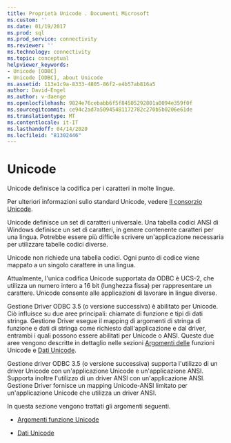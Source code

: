 ```yaml
---
title: Proprietà Unicode . Documenti Microsoft
ms.custom: ''
ms.date: 01/19/2017
ms.prod: sql
ms.prod_service: connectivity
ms.reviewer: ''
ms.technology: connectivity
ms.topic: conceptual
helpviewer_keywords:
- Unicode [ODBC]
- Unicode [ODBC], about Unicode
ms.assetid: 113e1c9a-8333-4805-86f2-e4b57ab816a5
author: David-Engel
ms.author: v-daenge
ms.openlocfilehash: 9824e76cebabb6f5f84505292801a0094e359f0f
ms.sourcegitcommit: ce94c2ad7a50945481172782c270b5b0206e61de
ms.translationtype: MT
ms.contentlocale: it-IT
ms.lasthandoff: 04/14/2020
ms.locfileid: "81302446"
---
```

# <a name="unicode"></a>Unicode
Unicode definisce la codifica per i caratteri in molte lingue.  
  
 Per ulteriori informazioni sullo standard Unicode, vedere [Il consorzio Unicode](https://www.unicode.org).  
  
 Unicode definisce un set di caratteri universale. Una tabella codici ANSI di Windows definisce un set di caratteri, in genere contenente caratteri per una lingua. Potrebbe essere più difficile scrivere un'applicazione necessaria per utilizzare tabelle codici diverse.  
  
 Unicode non richiede una tabella codici. Ogni punto di codice viene mappato a un singolo carattere in una lingua.  
  
 Attualmente, l'unica codifica Unicode supportata da ODBC è UCS-2, che utilizza un numero intero a 16 bit (lunghezza fissa) per rappresentare un carattere. Unicode consente alle applicazioni di lavorare in lingue diverse.  
  
 Gestione Driver ODBC 3.5 (o versione successiva) è abilitato per Unicode. Ciò influisce su due aree principali: chiamate di funzione e tipi di dati stringa. Gestione Driver esegue il mapping di argomenti di stringa di funzione e dati di stringa come richiesto dall'applicazione e dal driver, entrambi i quali possono essere abilitati per Unicode o ANSI. Queste due aree vengono descritte in dettaglio nelle sezioni [Argomenti delle](../../../odbc/reference/develop-app/unicode-function-arguments.md) funzioni Unicode e [Dati Unicode](../../../odbc/reference/develop-app/unicode-data.md).  
  
 Gestione driver ODBC 3.5 (o versione successiva) supporta l'utilizzo di un driver Unicode con un'applicazione Unicode e un'applicazione ANSI. Supporta inoltre l'utilizzo di un driver ANSI con un'applicazione ANSI. Gestione Driver fornisce un mapping Unicode-ANSI limitato per un'applicazione Unicode che utilizza un driver ANSI.  
  
 In questa sezione vengono trattati gli argomenti seguenti.  
  
-   [Argomenti funzione Unicode](../../../odbc/reference/develop-app/unicode-function-arguments.md)  
  
-   [Dati Unicode](../../../odbc/reference/develop-app/unicode-data.md)

